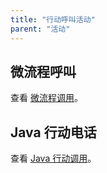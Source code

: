 ```yaml
---
title: "行动呼叫活动"
parent: "活动"
---
```


## 微流程呼叫

查看 [微流程调用](microflow-call)。

## Java 行动电话

查看 [Java 行动调用](java-action-call)。
